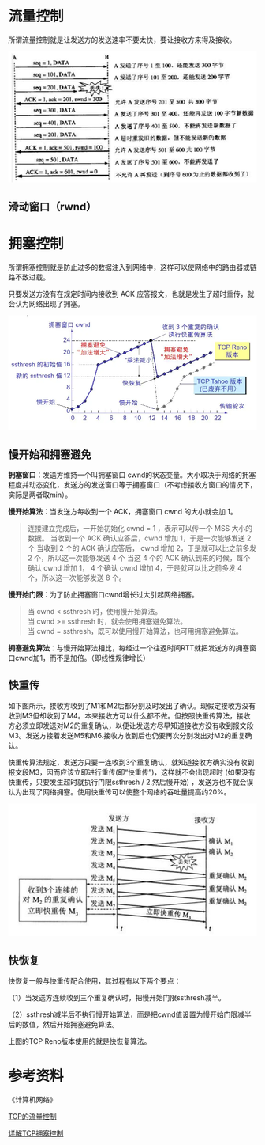 # 流量控制
所谓流量控制就是让发送方的发送速率不要太快，要让接收方来得及接收。

<img src="https://raw.githubusercontent.com/dark-tone/notes/main/网络相关/TCP/imgs/1.jpg">

## 滑动窗口（rwnd）

# 拥塞控制
所谓拥塞控制就是防止过多的数据注入到网络中，这样可以使网络中的路由器或链路不致过载。

只要发送方没有在规定时间内接收到 ACK 应答报⽂，也就是发⽣了超时重传，就会认为⽹络出现了拥塞。

<img src="https://raw.githubusercontent.com/dark-tone/notes/main/网络相关/TCP/imgs/2.webp">

## 慢开始和拥塞避免
**拥塞窗口**：发送方维持一个叫拥塞窗口 cwnd的状态变量。大小取决于网络的拥塞程度并动态变化，发送方的发送窗口等于拥塞窗口（不考虑接收方窗口的情况下，实际是两者取min）。

**慢开始算法**：当发送⽅每收到⼀个 ACK，拥塞窗⼝ cwnd 的⼤⼩就会加 1。
> 连接建⽴完成后，⼀开始初始化 cwnd = 1 ，表示可以传⼀个 MSS ⼤⼩的数据。
当收到⼀个 ACK 确认应答后，cwnd 增加 1，于是⼀次能够发送 2 个
当收到 2 个的 ACK 确认应答后， cwnd 增加 2，于是就可以⽐之前多发2 个，所以这⼀次能够发送 4 个
当这 4 个的 ACK 确认到来的时候，每个确认 cwnd 增加 1， 4 个确认 cwnd 增加 4，于是就可以⽐之前多发 4
个，所以这⼀次能够发送 8 个。

**慢开始门限**：为了防止拥塞窗口cwnd增长过大引起网络拥塞。
> 当 cwnd < ssthresh 时，使⽤慢开始算法。<br>
当 cwnd >= ssthresh 时，就会使⽤拥塞避免算法。<br>
当 cwnd = ssthresh，既可以使用慢开始算法，也可用拥塞避免算法。

**拥塞避免算法**：与慢开始算法相比，每经过一个往返时间RTT就把发送方的拥塞窗口cwnd加1，而不是加倍。（即线性规律增长）

## 快重传
如下图所示，接收方收到了M1和M2后都分别及时发出了确认。现假定接收方没有收到M3但却收到了M4。本来接收方可以什么都不做。但按照快重传算法，接收方必须立即发送对M2的重复确认，以便让发送方尽早知道接收方没有收到报文段M3。发送方接着发送M5和M6.接收方收到后也仍要再次分别发出对M2的重复确认。

快重传算法规定，发送方只要一连收到3个重复确认，就知道接收方确实没有收到报文段M3，因而应该立即进行重传(即“快重传”)，这样就不会出现超时 (如果没有快重传，只要发生超时就执行门限ssthresh / 2,然后慢开始) ，发送方也不就会误认为出现了网络拥塞。使用快重传可以使整个网络的吞吐量提高约20%。

<img src="https://raw.githubusercontent.com/dark-tone/notes/main/网络相关/TCP/imgs/3.jpg">

## 快恢复
快恢复一般与快重传配合使用，其过程有以下两个要点：

（1）当发送方连续收到三个重复确认时，把慢开始门限ssthresh减半。

（2）ssthresh减半后不执行慢开始算法，而是把cwnd值设置为慢开始门限减半后的数值，然后开始拥塞避免算法。

上图的TCP Reno版本使用的就是快恢复算法。

# 参考资料
《计算机网络》

[TCP的流量控制](https://blog.csdn.net/ZBraveHeart/article/details/123820768)

[详解TCP拥塞控制](https://blog.csdn.net/qq_46312987/article/details/124061775)
